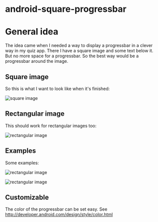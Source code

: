 android-square-progressbar
==========================

# General idea
The idea came when I needed a way to display a progressbar in a clever way in my quiz app. There I have a square image and some text below it. But no more space for a progressbar. So the best way would be a progressbar around the image.

## Square image
So this is what I want to look like when it's finished:

![square image](https://googledrive.com/host/0BwESwPCuXtw7eExwSFVLQkR2TTg/2013-05-05%2011.41.54.png)

## Rectangular image
This should work for rectangular images too:

![rectangular image](https://googledrive.com/host/0BwESwPCuXtw7eExwSFVLQkR2TTg/2013-05-05%2011.42.11.png)

## Examples
Some examples:

![rectangular image](https://googledrive.com/host/0BwESwPCuXtw7eExwSFVLQkR2TTg/half.png)

![rectangular image](https://googledrive.com/host/0BwESwPCuXtw7eExwSFVLQkR2TTg/quater.png)


## Customizable
The color of the progressbar can be set easy. See http://developer.android.com/design/style/color.html
